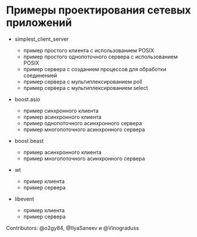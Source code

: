 # Примеры проектирования сетевых приложений

+ simplest_client_server
  - пример простого клиента с использованием POSIX
  - пример простого однопоточного сервера с использованием POSIX
  - пример сервера с созданием процессов для обработки соединенией
  - пример сервера с мультиплексированием poll
  - пример сервера с мультиплексированием select

+ boost.asio
  - пример синхронного клиента
  - пример асинхронного клиента
  - пример однопоточного асинхронного сервера
  - пример многопоточного асинхронного сервера

+ boost.beast
  - пример асинхронного клиента
  - пример многопоточного асинхронного сервера

+ wt
  - пример клиента
  - пример сервера

+ libevent
  - пример клиента
  - пример сервера

Contributors: @o2gy84, @IlyaSaneev и @Vinograduss
